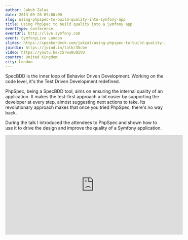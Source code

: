 ```yaml
---
author: Jakub Zalas
date: 2013-09-20 09:00:00
slug: using-phpspec-to-build-quality-into-symfony-app
title: Using PhpSpec to build quality into a Symfony app
eventType: conference
eventUrl: http://live.symfony.com
event: SymfonyLive London
slides: https://speakerdeck.com/jakzal/using-phpspec-to-build-quality-into-a-symfony-app
joindin: https://joind.in/talk/35cbe
video: https://youtu.be/zSrwu0uQ1VQ
country: United Kingdom
city: London
---
```


SpecBDD is the inner loop of Behavior Driven Development. Working on the code level, it's the Test Driven Development redefined.

PhpSpec, being a SpecBDD tool, aims on ensuring the internal quality of an application. It makes the test-first approach a lot easier by supporting the developer at every step, almost suggesting next actions to take. Its revolutionary approach makes that once you tried PhpSpec, there's no way back.

During the talk I introduced the attendees to PhpSpec and shown how to use it to drive the design and improve the quality of a Symfony application.

<script async class="speakerdeck-embed" data-id="cfba487004c201312d892661450cbfbc" data-ratio="1.33333333333333" src="//speakerdeck.com/assets/embed.js"></script>

<iframe width="560" height="315" src="https://www.youtube.com/embed/zSrwu0uQ1VQ" frameborder="0" allowfullscreen></iframe>
